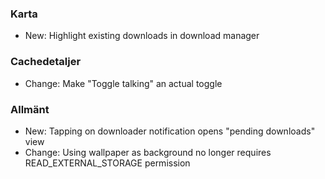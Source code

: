 ### Karta
- New: Highlight existing downloads in download manager

### Cachedetaljer
- Change: Make "Toggle talking" an actual toggle

### Allmänt
- New: Tapping on downloader notification opens "pending downloads" view
- Change: Using wallpaper as background no longer requires READ_EXTERNAL_STORAGE permission
